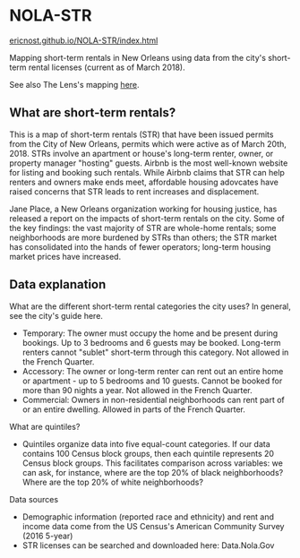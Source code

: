 # NOLA-STR
[ericnost.github.io/NOLA-STR/index.html](https://ericnost.github.io/NOLA-STR/index.html)

Mapping short-term rentals in New Orleans using data from the city's short-term rental licenses (current as of March 2018).

See also The Lens's mapping [here](https://thelensnola.org/new-orleans-airbnb-tracker/).

## What are short-term rentals?
This is a map of short-term rentals (STR) that have been issued permits from the City of New Orleans, permits which were active as of March 20th, 2018. STRs involve an apartment or house's long-term renter, owner, or property manager "hosting" guests. Airbnb is the most well-known website for listing and booking such rentals. While Airbnb claims that STR can help renters and owners make ends meet, affordable housing adovcates have raised concerns that STR leads to rent increases and displacement.

Jane Place, a New Orleans organization working for housing justice, has released a report on the impacts of short-term rentals on the city. Some of the key findings: the vast majority of STR are whole-home rentals; some neighborhoods are more burdened by STRs than others; the STR market has consolidated into the hands of fewer operators; long-term housing market prices have increased.

## Data explanation
What are the different short-term rental categories the city uses? In general, see the city's guide here.
- Temporary: The owner must occupy the home and be present during bookings. Up to 3 bedrooms and 6 guests may be booked. Long-term renters cannot "sublet" short-term through this category. Not allowed in the French Quarter.
- Accessory: The owner or long-term renter can rent out an entire home or apartment - up to 5 bedrooms and 10 guests. Cannot be booked for more than 90 nights a year. Not allowed in the French Quarter.
- Commercial: Owners in non-residential neighborhoods can rent part of or an entire dwelling. Allowed in parts of the French Quarter.

What are quintiles?
- Quintiles organize data into five equal-count categories. If our data contains 100 Census block groups, then each quintile represents 20 Census block groups. This facilitates comparison across variables: we can ask, for instance, where are the top 20% of black neighborhoods? Where are the top 20% of white neighborhoods?

Data sources
- Demographic information (reported race and ethnicity) and rent and income data come from the US Census's American Community Survey (2016 5-year)
- STR licenses can be searched and downloaded here: Data.Nola.Gov
